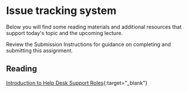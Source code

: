 # Issue tracking system

Below you will find some reading materials and additional resources that support today's topic and the upcoming lecture.

Review the Submission Instructions for guidance on completing and submitting this assignment.

## Reading

[Introduction to Help Desk Support Roles](https://www.pearsonitcertification.com/articles/article.aspx?p=2260779&seqNum=5){:target="_blank"}

<!-- Mix it up! Create the questions with pointed answers, fill in the blank, or opinion/open ended -->
